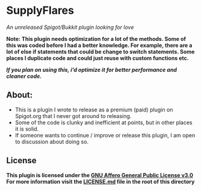 # SupplyFlares
*An unreleased Spigot/Bukkit plugin looking for love*

**Note: This plugin needs optimization for a lot of the methods. Some of this was coded before I had a better knowledge. For example, there are a lot of else if statements that could be change to switch statements. Some places I duplicate code and could just reuse with custom functions etc.**

**_If you plan on using this, i'd optimize it for better performance and cleaner code._**

## About:
- This is a plugin I wrote to release as a premium (paid) plugin on Spigot.org that I never got around to releasing.
- Some of the code is clunky and inefficient at points, but in other places it is solid.
- If someone wants to continue / improve or release this plugin, I am open to discussion about doing so.

## License
**This plugin is licensed under the [GNU Affero General Public License v3.0](https://choosealicense.com/licenses/agpl-3.0/) For more information visit the [LICENSE.md](/LICENSE.md) file in the root of this directory**
